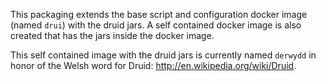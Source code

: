This packaging extends the base script and configuration docker image (named `drui`) with the druid jars.  A self contained docker image is also created that has the jars inside the docker image.

This self contained image with the druid jars is currently named `derwydd` in honor of the Welsh word for Druid:  http://en.wikipedia.org/wiki/Druid.
